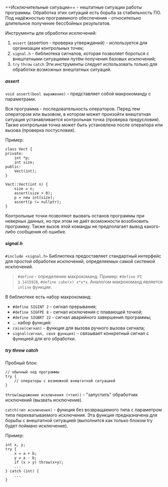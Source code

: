 ==Исключительные ситуации== - нештатные ситуации работы программы. Обработка этих ситуаций есть борьба за стабильность ПО.
Под надёжностью программного обеспечения - относительно длительное получение бессбойных результатов.

Инструменты для обработки исключений:
1. `assert` (assertion - проверка утверждений) - используется для организации контрольных точек;
2. `signal.h` - библиотека сигналов, которая позволяет бороться с внештатными ситуациями путём получения базовых исключений;
3. `try` `throw` `catch`
Эти инструменты следует использовать только для обработки возможных внештатных ситуаций.
##### assert

`void assert(bool выражение)` - представляет собой макрокоманду с параметрами.

Вся программа - последовательность операторов. Перед тем оператором или вызовом, в котором может произойти внештатная ситуация устанавливается контрольная точка (проверка предусловия). Также контрольная точка может быть установлена после оператора или вызова (проверка постусловия). 

Пример:
```
class Vect {
private:
	int *p;
	int size;
public:
	Vect(int);
}

Vect::Vect(int n) {
	size = n;
	assert(size > 0);
	p = new int[size];
	assert(p != nullptr);
}
```
Контрольные точки позволяют вызвать останов программы при неверных данных, но при этом не даёт возможности возобновить программу. Также вызов этой команды не предполагает вывод какого-либо сообщения об ошибке.
##### signal.h

`#include <signal.h>`
Библиотека предоставляет стандартный интерфейс для простой обработки исключений, определяемых самой системой исключений.

> `#define` - определение макрокоманд. Пример: `#define PI 3.1415926`, `#define cube(x) x*x*x`. Аналогом макрокоманд является `inline` функции.

В библиотеке есть набор макрокоманд:
- `#define SIGINT 2` - сигнал прерывания;
- `#define SIGFPE 8` - сигнал исключения с плавающей точкой;
- `#define SIGBRT 22` - сигнал аварийного завершения программы;
- ...
набор функций:
- `raise(сигнал)` - функция для вызова ручного вызова сигнала;
- `signal(сигнал, своя функция)` - связывает конкретный сигнал с функцией для его обработки.

##### try throw catch

Пробный блок:
```
// обычный ход программы
try {
	// операторы с возможной внештатной ситуацией
}
```

`throw(выражение исключения (+тип))` - "запустить" обработчик исключений (вызвать исключение).

`catch(тип исключения)` - функция без возвращаемого типа с параметром типа перехватываемого исключения. Эта функция предназначена для борьбы с внештатной ситуацией (выполнится как только блоком try будет поймано исключение).

Пример:
```
int x, y;
try {
	x = a + b;
	y = a - b;
	if (x > y) throw(x+y);
	...
} catch (int) {
	...
}
```
